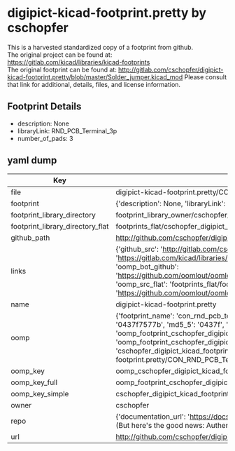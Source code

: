 # digipict-kicad-footprint.pretty by cschopfer  
This is a harvested standardized copy of a footprint from github.  
The original project can be found at:  
https://gitlab.com/kicad/libraries/kicad-footprints  
The original footprint can be found at:
http://gitlab.com/cschopfer/digipict-kicad-footprint.pretty/blob/master/Solder_jumper.kicad_mod
Please consult that link for additional, details, files, and license information.  
## Footprint Details
* description: None  
* libraryLink: RND_PCB_Terminal_3p  
* number_of_pads: 3  
## yaml dump  
| Key | Value |  
| --- | --- |  
| file | digipict-kicad-footprint.pretty/CON_RND_PCB_Terminal_5.08_3p.kicad_mod |  
| footprint | {'description': None, 'libraryLink': 'RND_PCB_Terminal_3p', 'number_of_pads': 3} |  
| footprint_library_directory | footprint_library_owner/cschopfer_digipict-kicad-footprint.pretty |  
| footprint_library_directory_flat | footprints_flat/cschopfer_digipict_kicad_footprint_con_rnd_pcb_terminal_5_08_3p/working |  
| github_path | http://github.com/cschopfer/digipict-kicad-footprint.pretty/blob/master/CON_RND_PCB_Terminal_5.08_3p.kicad_mod |  
| links | {'github_src': 'http://gitlab.com/cschopfer/digipict-kicad-footprint.pretty/blob/master/Solder_jumper.kicad_mod', 'github_src_repo': 'https://gitlab.com/kicad/libraries/kicad-footprints', 'oomp_bot': 'footprints/cschopfer_digipict_kicad_footprint_con_rnd_pcb_terminal_5_08_3p/working', 'oomp_bot_github': 'https://github.com/oomlout/oomlout_oomp_footprint_bot/tree/main/footprints/cschopfer_digipict_kicad_footprint_con_rnd_pcb_terminal_5_08_3p/working', 'oomp_src_flat': 'footprints_flat/footprints_flat/cschopfer_digipict_kicad_footprint_con_rnd_pcb_terminal_5_08_3p/working', 'oomp_src_flat_github': 'https://github.com/oomlout/oomlout_oomp_footprint_src/tree/main/footprints_flat/cschopfer_digipict_kicad_footprint_con_rnd_pcb_terminal_5_08_3p/working'} |  
| name | digipict-kicad-footprint.pretty |  
| oomp | {'footprint_name': 'con_rnd_pcb_terminal_5_08_3p', 'library_name': 'digipict_kicad_footprint', 'md5': '0437f7577b9f7a27e8345a86f84f3e78', 'md5_10': '0437f7577b', 'md5_5': '0437f', 'md5_6': '0437f7', 'oomp_key': 'oomp_cschopfer_digipict_kicad_footprint_con_rnd_pcb_terminal_5_08_3p', 'oomp_key_extra': 'oomp_footprint_cschopfer_digipict_kicad_footprint_con_rnd_pcb_terminal_5_08_3p', 'oomp_key_full': 'oomp_footprint_cschopfer_digipict_kicad_footprint_con_rnd_pcb_terminal_5_08_3p_0437f7', 'oomp_key_simple': 'cschopfer_digipict_kicad_footprint_con_rnd_pcb_terminal_5_08_3p', 'original_filename': 'digipict-kicad-footprint.pretty/CON_RND_PCB_Terminal_5.08_3p.kicad_mod', 'owner_name': 'cschopfer'} |  
| oomp_key | oomp_cschopfer_digipict_kicad_footprint_con_rnd_pcb_terminal_5_08_3p |  
| oomp_key_full | oomp_footprint_cschopfer_digipict_kicad_footprint_con_rnd_pcb_terminal_5_08_3p |  
| oomp_key_simple | cschopfer_digipict_kicad_footprint_con_rnd_pcb_terminal_5_08_3p |  
| owner | cschopfer |  
| repo | {'documentation_url': 'https://docs.github.com/rest/overview/resources-in-the-rest-api#rate-limiting', 'message': "API rate limit exceeded for 84.66.173.59. (But here's the good news: Authenticated requests get a higher rate limit. Check out the documentation for more details.)"} |  
| url | http://github.com/cschopfer/digipict-kicad-footprint.pretty |  

